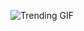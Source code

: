 
<!-- GIF_SECTION -->
![Trending GIF](https://media2.giphy.com/media/v1.Y2lkPThiYjIxNzcyNXB3c2ViN29uenRwbWxjMTFqM2s5dGJ2M3A5a21pZnByOTUyd2F4NSZlcD12MV9naWZzX3NlYXJjaCZjdD1n/LyV4cw0vDtAgc8xTHQ/giphy.gif)
<!-- END_GIF_SECTION -->
